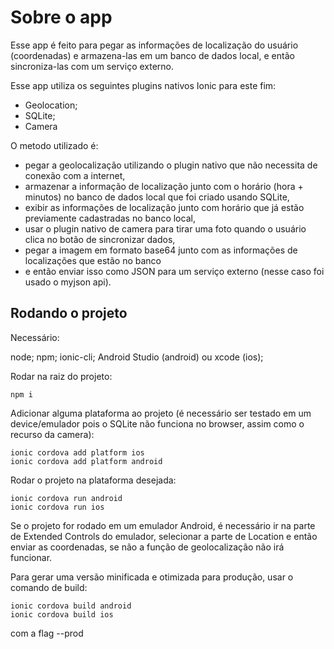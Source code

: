 # Sobre o app

Esse app é feito para pegar as informações de localização do usuário (coordenadas) e armazena-las em um banco de dados local, e então sincroniza-las com um serviço externo.

Esse app utiliza os seguintes plugins nativos Ionic para este fim:

- Geolocation;
- SQLite;
- Camera

O metodo utilizado é:
 - pegar a geolocalização utilizando o plugin nativo que não necessita de conexão com a internet, 
 - armazenar a informação de localização junto com o horário (hora + minutos) no banco de dados local que foi criado usando SQLite, 
 - exibir as informações de localização junto com horário que já estão previamente cadastradas no banco local, 
 - usar o plugin nativo de camera para tirar uma foto quando o usuário clica no botão de sincronizar dados, 
 - pegar a imagem em formato base64 junto com as informações de localizações que estão no banco 
 - e então enviar isso como JSON para um serviço externo (nesse caso foi usado o myjson api).

## Rodando o projeto

Necessário:

node;
npm;
ionic-cli;
Android Studio (android) ou xcode (ios);

Rodar na raiz do projeto:

```
npm i
```

Adicionar alguma plataforma ao projeto (é necessário ser testado em um device/emulador pois o SQLite não funciona no browser, assim como o recurso da camera):

```
ionic cordova add platform ios 
ionic cordova add platform android
```

Rodar o projeto na plataforma desejada:

```
ionic cordova run android
ionic cordova run ios
```

Se o projeto for rodado em um emulador Android, é necessário ir na parte de Extended Controls do emulador, selecionar a parte de Location e então enviar as coordenadas, se não a função de geolocalização não irá funcionar.

Para gerar uma versão minificada e otimizada para produção, usar o comando de build:

```
ionic cordova build android
ionic cordova build ios
```

com a flag --prod

